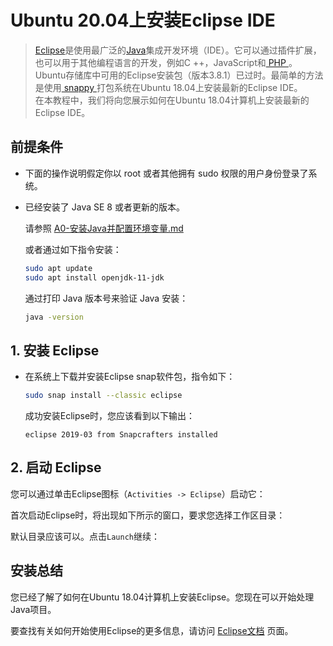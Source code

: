 # Ubuntu 20.04上安装Eclipse IDE

> [Eclipse](https://www.eclipse.org/)是使用最广泛的[Java](https://www.myfreax.com/install-java-on-ubuntu-18-04/)集成开发环境（IDE）。它可以通过插件扩展，也可以用于其他编程语言的开发，例如C ++，JavaScript和[ PHP ](https://www.myfreax.com/how-to-install-php-on-ubuntu-18-04/)。  
> Ubuntu存储库中可用的Eclipse安装包（版本3.8.1）已过时。最简单的方法是使用[ snappy ](https://snapcraft.io/)打包系统在Ubuntu 18.04上安装最新的Eclipse IDE。  
> 在本教程中，我们将向您展示如何在Ubuntu 18.04计算机上安装最新的Eclipse IDE。



## 前提条件

- 下面的操作说明假定你以 root 或者其他拥有 sudo 权限的用户身份登录了系统。
- 已经安装了 Java SE 8 或者更新的版本。

  请参照 [A0-安装Java并配置环境变量.md](A0-安装Java并配置环境变量.md)

  或者通过如下指令安装：

  ```bash
  sudo apt update
  sudo apt install openjdk-11-jdk
  ```

  通过打印 Java 版本号来验证 Java 安装：

  ```bash
  java -version
  ```



## 1. 安装 Eclipse

- 在系统上下载并安装Eclipse snap软件包，指令如下：

  ```bash
  sudo snap install --classic eclipse
  ```

  成功安装Eclipse时，您应该看到以下输出：

  ```
  eclipse 2019-03 from Snapcrafters installed
  ```

## 2. 启动 Eclipse

您可以通过单击Eclipse图标（`Activities -> Eclipse`）启动它：

首次启动Eclipse时，将出现如下所示的窗口，要求您选择工作区目录：

默认目录应该可以。点击`Launch`继续：



## 安装总结

您已经了解了如何在Ubuntu 18.04计算机上安装Eclipse。您现在可以开始处理Java项目。

要查找有关如何开始使用Eclipse的更多信息，请访问 [Eclipse文档](https://www.eclipse.org/getting_started/) 页面。
